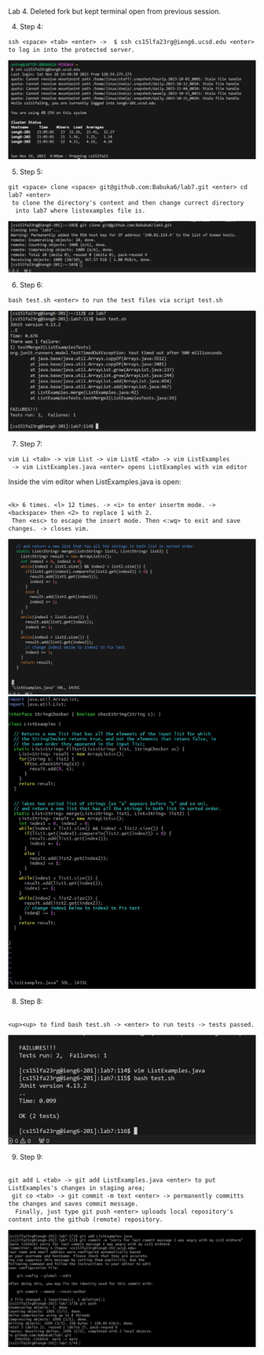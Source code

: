 Lab 4. Deleted fork but kept terminal open from previous session. 

4. Step 4: 
 ```
ssh <space> <tab> <enter> ->  $ ssh cs15lfa23rg@ieng6.ucsd.edu <enter> to log in into the protected server. 
```
![alt text](Lab4_one.JPG)

5. Step 5: 
```
git <space> clone <space> git@github.com:Babuka6/lab7.git <enter> cd lab7 <enter>
 to clone the directory's content and then change currect directory
  into lab7 where listexamples file is. 
 ```
![alt text](Lab4_two.JPG)

6. Step 6:
```
bash test.sh <enter> to run the test files via script test.sh
``` 
![alt text](bash_test_sh_fail..JPG)

7. Step 7:
```
vim Li <tab> -> vim List -> vim ListE <tab> -> vim ListExamples
 -> vim ListExamples.java <enter> opens ListExamples with vim editor
```
Inside the vim editor when ListExamples.java is open: 
```

<k> 6 times. <l> 12 times. -> <i> to enter insertm mode. -> <backspace> then <2> to replace 1 with 2.
 Then <esc> to escape the insert mode. Then <:wq> to exit and save changes. -> closes vim.
```
![alt text](openedvimofListexample.JPG) 
![alt text](vimFixed.JPG)

8. Step 8:
```

<up><up> to find bash test.sh -> <enter> to run tests -> tests passed.
```
![alt text](testpass.JPG)

9. Step 9:
```

git add L <tab> -> git add ListExamples.java <enter> to put ListExamples's changes in staging area;
 git co <tab> -> git commit -m text <enter> -> permanently committs the changes and saves commit message.
  Finally, just type git push <enter> uploads local repository's content into the github (remote) repository.
```
 ![alt text](gitcommitNew.JPG)







